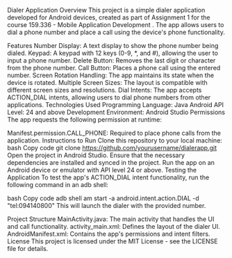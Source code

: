 Dialer Application
Overview
This project is a simple dialer application developed for Android devices, created as part of Assignment 1 for the course 159.336 - Mobile Application Development . The app allows users to dial a phone number and place a call using the device's phone functionality.

Features
Number Display: A text display to show the phone number being dialed.
Keypad: A keypad with 12 keys (0-9, *, and #), allowing the user to input a phone number.
Delete Button: Removes the last digit or character from the phone number.
Call Button: Places a phone call using the entered number.
Screen Rotation Handling: The app maintains its state when the device is rotated.
Multiple Screen Sizes: The layout is compatible with different screen sizes and resolutions.
Dial Intents: The app accepts ACTION_DIAL intents, allowing users to dial phone numbers from other applications.
Technologies Used
Programming Language: Java
Android API Level: 24 and above
Development Environment: Android Studio
Permissions
The app requests the following permission at runtime:

Manifest.permission.CALL_PHONE: Required to place phone calls from the application.
Instructions to Run
Clone this repository to your local machine:
bash
Copy code
git clone https://github.com/yourusername/dialerapp.git
Open the project in Android Studio.
Ensure that the necessary dependencies are installed and synced in the project.
Run the app on an Android device or emulator with API level 24 or above.
Testing the Application
To test the app's ACTION_DIAL intent functionality, run the following command in an adb shell:

bash
Copy code
adb shell am start -a android.intent.action.DIAL -d "tel:094140800"
This will launch the dialer with the provided number.

Project Structure
MainActivity.java: The main activity that handles the UI and call functionality.
activity_main.xml: Defines the layout of the dialer UI.
AndroidManifest.xml: Contains the app's permissions and intent filters.
License
This project is licensed under the MIT License - see the LICENSE file for details.

